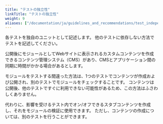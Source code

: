 ```yaml
---
title: "テストの独立性"
linkTitle: "テストの独立性"
weight: 9
aliases: ["/documentation/ja/guidelines_and_recommendations/test_independency/"]  
---
```


各テストを独自のユニットとして記述します。
他のテストに依存しない方法でテストを記述してください。

公開後にモジュールとしてWebサイトに表示されるカスタムコンテンツを作成できるコンテンツ管理システム（CMS）があり、CMSとアプリケーション間の同期に時間がかかる場合があるとします。

モジュールをテストする間違った方法は、1つのテストでコンテンツが作成および公開され、別のテストでモジュールをチェックすることです。
コンテンツは公開後、他のテストですぐに利用できない可能性があるため、この方法はふさわしくありません。

代わりに、影響を受けるテスト内でオン/オフできるスタブコンテンツを作成し、それをモジュールの検証に使用できます。
ただし、コンテンツの作成については、別のテストを行うことができます。
